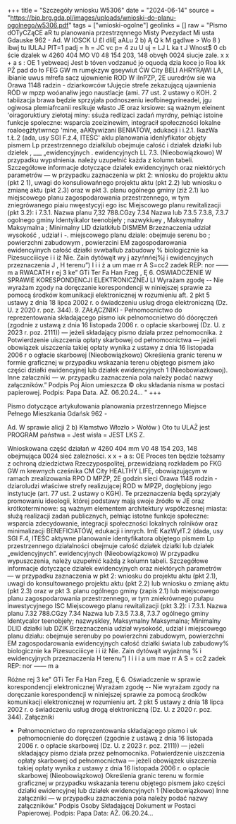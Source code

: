 +++
title = "Szczegóły wniosku W5306"
date = "2024-06-14"
source = "https://bip.brg.gda.pl/images/uploads/wnioski-do-planu-ogolnego/w5306.pdf"
tags = ["wnioski-ogolne"]
geolinks = []
raw = "Pismo dOTyCZąCE aR tu planowania przestrzęnnego Misty Pvezydact Mi usta Gdauske   962 - Ad. W IOSCK U £I dliĘ aALu  2  b) Ą Q k M gądlwe > Wo 8  ) ibwj tu IULAJ PIT=1 padj = h = JC vc p= 4 zu U uj = LJ L ka t J Wnost$ 0 cb ście dzalek w 4260 404 MO V0 48 154 203, 148 obvęh 0024 siucje zale. x x + a s : OE 1 yebweacj Jest b tóven vodzanuć jo oquodą dzia koce jo  Roa kk PŹ pad do ło FEG GW m rumękzyw gseywiut ĆW City BELI AHRYRĄWI LA, ibianie uwus młrefa sacz ujownienie ROD W iInPZP, 2E uuredrów sie wa Orawa 1148 radzin - dziarkowców tJujęcie strefe zekazującą ujawnienia RÓD w mpzp woóanałiw jego naustlacje (ami. 77 ust. 2 ustawy o KOH. 2 tabiizacja brawa będzie sprzyjała podnoszeniu ieofbinegyrineadei, jgu ogiwosa plemiafrcanii reslkuje własto JE oraz krsiowe: są ważnym eleinent 'oiragoruktiury ziełotaj miny: sśuża redlizaci zadań myrdny, pełniąc istoine funkcje spoleczne: wsparcia zceizinewim, integracił społeczności lokalne  roaloegżtytwrncp 'mine, aAKtywizani BENIATÓW, adukacji i i.2.1. IkazWa  t.Ł.2 (ada, usy SGI F.ż.4, ITEŚC'  aklu planowania   idenlyfikator  objęty pismem  Lp  przestrzennego  działkilub  obejmuje całość   i działek działki lub dziełek    , ___ „ewidencyjnych . ewidencyjnych     LL 7.3. (Nieobowiązkowo) W przypadku wypsłnienia. należy uzupełnić każda z kolumn tabeli. Szczegółowe informacje dotyczące działek ewidencyjnych oraz niektórych parametrów — w przypadku zaznaczenia w pkt 2: wniosku do projektu aktu (pkt 2 1), uwagi do konsuliowańnego projektu aktu (pkt 2.2) lub wniosku o zmianę aktu (pkt 2.3) oraz w pkt 3. planu ogólnego gminy (ziż 2.1) luo miejscowego planu zagospodarowania przestrzennego, w tym zniegrówanego piaiu nwęestycyji ego isc Miejscowego planu rewitalizacji (pkt 3.2):  i 7.3.1. Nazwa planu  7,32  788.CGzy  7.34 Nazwa lub  7.3.5 7.3.8,  7.3.7   ogolnego gminy   ldentyikalor   teenobjeły ;  nazwykiuey , Maksymalny  Maksymalna ;  Minirnalny  LID  dziatkiłub  DISMEM Brzeznaczenia udział  wysokość , udział i -. miejscowego planu  dziale:  obejmuje serenu bo ; powierzchni  zabudowym , powierzcini  EM  zagospodarowania  ewidencyinych  całość działki  svwbałlub zabudowy %   biologicznie  ka  Pizesucciiicye  i i iż Nie. Zain dytówąit wy j  azyńnńej%j i   ewidencyjnych  przeznaczenia   J  ,   H  terenu”)     I     i   i    ż a um mae rr A  S=cc2 zadek  REP: nor ——  m a     RWACATH r ej 3 ke” GTi Ter Fa Han Fzeg , Ę 6. OSWIADCZENIE W SPRAWIE KORESPONDENCJI ELEKTRONICZNEJ LI Wyrażam zgodę -- Nie wyrażam zgody na doręczanie korespondencji w niniejszej sprawie za pomocą środków komunikacji elektronicznej w rozumieniu aft. 2 pkt 5 ustawy z dnia 18 lipca 2002 r. o świadczeniu uslug droga elektroniczną (Dz. U. z 2020 r. poz. 344). 9. ZAŁĄCZNIKI - Pełnomocnictwo do reprezentowania składającego pismo iuk pelnomocnietwo dó dóoręczeń (zgodnie z ustawą z dnia 16 listopada 2006 r. o opłacie skarbowej (Dz. U. z 2023 r. poz. 2111)) — jeżeli składający pismo działa przez pełnomocnika. ż Potwierdzenie uiszczenia opłaty skarbowej od pełnomocnictwa — jeżeli obowiązek uiszczenia takiej opłaty wynika z ustawy z dnia 16 listopada 2006 r o ogłacie skarbowej (Nieobowiązkowo) Okreśienia granic terenu w formie graficznej w przypadku wskazania terenu objętego pismem jako części działki ewidencyjnej lub działek ewidencyjnych 1 (Nieobowiazkowoj). Inne  załaczniki — w. przypadku zaznaczenia pola należy podać nazwy załączników.” Podpis Poj Aion umieszcza © oku składania nisma w postaci papierowej. Podpis: Papa Data. AŻ. 06.20.24... "
+++

Pismo dotyczące artykułowania planowania przestrzennego
Miejsce Pełnego Mieszkania Gdańsk
962 -

Ad. W sprawie alicji
2
b) Kłamstwo Włozło > Wołów
) Oto tu ULAŻ jest PROGRAM państwa = Jest wisła = JEST LKS Z.

Wnioskowana część działań w 4260 404 mm V0 48 154 203, 148 obejmująca 0024 sieć zależności.
x x + a s: OE
Proces ten będzie tożsamy z ochroną dziedzictwa Rzeczypospolitej, przewidzianą rozkładem po FKG GW
m krewnych cześnika CM City HEALTHY LIFE, obowiązującym w ramach zrealizowania RPO D MPZP, 2E
godzin sieci Orawa 1148 rodzin - dziaroludzi właściwe strefy realizującej ROD w MPZP,
dogłębiony jego instytucje (art. 77 ust. 2 ustawy o KGH). Te przeznaczenia będą sprzyjały promowaniu
ideologii, której podstawy mają swoje źródło w JE oraz krótkoterminowe: są ważnym elementem
architektury współczesnej miasta: służą realizacji zadań publicznych, pełniąc istotne funkcje społeczne: wsparcia
zdecydowanie, integracji społeczności lokalnych rolników oraz minimalizacji BENEFICIATÓW, edukacji
i innych. ImE KazWyłT.2 (dada, usy SGI F.4, ITEŚC
aktywne planowanie identyfikatora objętego pismem
Lp przestrzennego działalności obejmuje całość
działek działki lub działek
„ewidencyjnych”. ewidencyjnych
(Nieobowiązkowo) W przypadku wypuszczenia, należy uzupełnić każdą z kolumn tabeli. Szczegółowe
informacje dotyczące działek ewidencyjnych oraz niektórych parametrów — w przypadku zaznaczenia w pkt 2:
wniosku do projektu aktu (pkt 2.1), uwagi do konsultowanego projektu aktu (pkt 2.2) lub wniosku o zmianę
aktu (pkt 2.3) oraz w pkt 3. planu ogólnego gminy (zapis 2.1) lub miejscowego planu zagospodarowania
przestrzennego, w tym zniekrównego pułapu inwestycyjnego ISC Miejscowego planu rewitalizacji (pkt 3.2):
i 7.3.1. Nazwa planu 7.32 788.CGzy 7.34 Nazwa lub 7.3.5 7.3.8, 7.3.7
ogólnego gminy ldentycalor teenobjeły; nazwyskley, Maksymalny Maksymalna; Minimalny
DLID działki lub DZIK Brzeznaczenia udział wysokość, udział
i miejscowego planu działu: obejmuje serenuby po powierzchni zabudowym, powierzchni
EM zagospodarowania ewidencyjnych całość działki świata lub zabudowy% biologicznie
ka Pizesucciiicye i i iż Nie. Zain dytówąit wyjaźnną % i
ewidencyjnych przeznaczenia
H terenu”)
I
i
i
i
a um mae rr A S = cc2 zadek REP: nor —— m a

Różne rej 3 ke" GTi Ter Fa Han Fzeg, Ę
6. Oświadczenie w sprawie korespondencji elektronicznej
Wyrażam zgodę -- Nie wyrażam zgody
na doręczanie korespondencji w niniejszej sprawie za pomocą środków komunikacji elektronicznej w rozumieniu
art. 2 pkt 5 ustawy z dnia 18 lipca 2002 r. o świadczeniu usług drogą elektroniczną (Dz. U. z 2020 r. poz. 344).
Załączniki
- Pełnomocnictwo do reprezentowania składającego pismo i uk pełnomocnienie do doręczeń (zgodnie z ustawą z dnia 16 listopada
2006 r. o opłacie skarbowej (Dz. U. z 2023 r. poz. 2111)) — jeżeli składający pismo działa przez pełnomocnika.
Potwierdzenie uiszczenia opłaty skarbowej od pełnomocnictwa — jeżeli obowiązek uiszczenia takiej opłaty wynika z ustawy z dnia
16 listopada 2006 r. o opłacie skarbowej
(Nieobowiązkowo) Określenia granic terenu w formie graficznej w przypadku wskazania terenu objętego pismem jako części
działki ewidencyjnej lub działek ewidencyjnych
1 (Nieobowiązkowo) Inne załączniki — w przypadku zaznaczenia pola należy podać nazwy załączników.”
Podpis Osoby Składającej Dokument w Postaci Papierowej.
Podpis: Papa Data: AŻ. 06.20.24...


